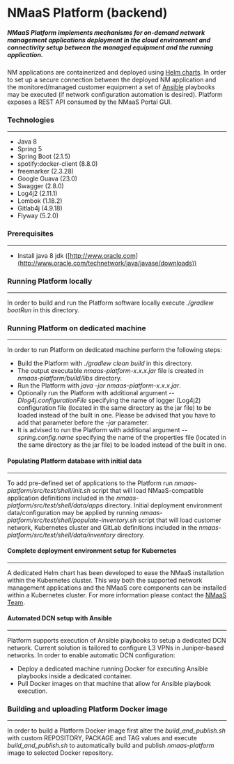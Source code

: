 # NMaaS Platform (backend)

##### NMaaS Platform implements mechanisms for on-demand network management applications deployment in the cloud environment and connectivity setup between the managed equipment and the running application.

  NM applications are containerized and deployed using [Helm charts](https://helm.sh/).
  In order to set up a secure connection between the deployed NM application and the monitored/managed customer equipment a set of [Ansible](https://www.ansible.com/) playbooks may be executed (if network configuration automation is desired).
  Platform exposes a REST API consumed by the NMaaS Portal GUI.

### Technologies
---
 * Java 8
 * Spring 5
 * Spring Boot (2.1.5)
 * spotify:docker-client (8.8.0)
 * freemarker (2.3.28)
 * Google Guava (23.0)
 * Swagger (2.8.0)
 * Log4j2 (2.11.1)
 * Lombok (1.18.2)
 * Gitlab4j (4.9.18)
 * Flyway (5.2.0)

### Prerequisites
---
  + Install java 8 jdk ([http://www.oracle.com](http://www.oracle.com/technetwork/java/javase/downloads))

### Running Platform locally
---
  In order to build and run the Platform software locally execute *./gradlew bootRun* in this directory.

### Running Platform on dedicated machine
---
  In order to run Platform on dedicated machine perform the following steps:
  + Build the Platform with *./gradlew clean build* in this directory.
  + The output executable *nmaas-platform-x.x.x.jar* file is created in *nmaas-platform/build/libs* directory.
  + Run the Platform with *java -jar nmaas-platform-x.x.x.jar*.
  + Optionally run the Platform with additional argument *--Dlog4j.configurationFile* specifying the name of logger (Log4j2) configuration file (located in the same directory as the jar file) to be loaded instead of the built in one. Please be advised that you have to add that parameter before the *-jar* parameter.
  + It is advised to run the Platform with additional argument *--spring.config.name* specifying the name of the properties file (located in the same directory as the jar file) to be loaded instead of the built in one.

#### Populating Platform database with initial data
---
  To add pre-defined set of applications to the Platform run *nmaas-platform/src/test/shell/init.sh* script that will load NMaaS-compatible application definitions included in the *nmaas-platform/src/test/shell/data/apps* directory.
  Initial deployment environment data/configuration may be applied by running *nmaas-platform/src/test/shell/populate-inventory.sh* script that will load customer network, Kubernetes cluster and GitLab definitions included in the *nmaas-platform/src/test/shell/data/inventory* directory.

#### Complete deployment environment setup for Kubernetes
---
  A dedicated Helm chart has been developed to ease the NMaaS installation within the Kubernetes cluster. This way both the supported network management applications and the NMaaS core components can be installed within a Kubernetes cluster. For more information please contact the [NMaaS Team](mailto:nmaas-team@lists.geant.org).

#### Automated DCN setup with Ansible
---
  Platform supports execution of Ansible playbooks to setup a dedicated DCN network. Current solution is tailored to configure L3 VPNs in Juniper-based networks.
  In order to enable automatic DCN configuration:
  + Deploy a dedicated machine running Docker for executing Ansible playbooks inside a dedicated container.
  + Pull Docker images on that machine that allow for Ansible playbook execution.

### Building and uploading Platform Docker image
---
  In order to build a Platform Docker image first alter the *build_and_publish.sh* with custom REPOSITORY, PACKAGE and TAG values and execute *build_and_publish.sh* to automatically build and publish *nmaas-platform* image to selected Docker repository.
